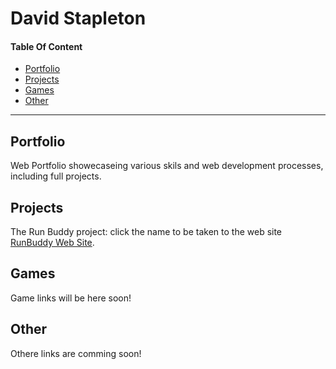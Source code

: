 # David Stapleton
#### Table Of Content
- [Portfolio](#portfolio)
- [Projects](#projects)
- [Games](#games)
- [Other](#other)
---
## Portfolio
Web Portfolio showecaseing various skils and web development processes, including full projects.
## Projects
The Run Buddy project: click the name to be taken to the web site
[RunBuddy Web Site](https://dstapleton.github.io/RunBuddy/).
## Games
Game links will be here soon!
## Other
Othere links are comming soon!